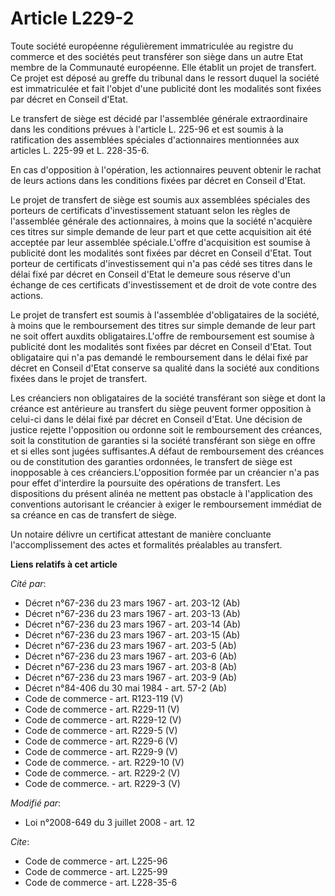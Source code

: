 # Article L229-2

Toute société européenne régulièrement immatriculée au registre du commerce et des sociétés peut transférer son siège dans un
autre Etat membre de la Communauté européenne. Elle établit un projet de transfert. Ce projet est déposé au greffe du
tribunal dans le ressort duquel la société est immatriculée et fait l'objet d'une publicité dont les modalités sont fixées
par décret en Conseil d'Etat. 

Le transfert de siège est décidé par l'assemblée générale extraordinaire dans les conditions prévues à l'article L. 225-96 et
est soumis à la ratification des assemblées spéciales d'actionnaires mentionnées aux articles L. 225-99 et L. 228-35-6.

En cas d'opposition à l'opération, les actionnaires peuvent obtenir le rachat de leurs actions dans les conditions fixées par
décret en Conseil d'Etat. 

Le projet de transfert de siège est soumis aux assemblées spéciales des porteurs de certificats d'investissement statuant
selon les règles de l'assemblée générale des actionnaires, à moins que la société n'acquière ces titres sur simple demande de
leur part et que cette acquisition ait été acceptée par leur assemblée spéciale.L'offre d'acquisition est soumise à publicité
dont les modalités sont fixées par décret en Conseil d'Etat. Tout porteur de certificats d'investissement qui n'a pas cédé
ses titres dans le délai fixé par décret en Conseil d'Etat le demeure sous réserve d'un échange de ces certificats
d'investissement et de droit de vote contre des actions. 

Le projet de transfert est soumis à l'assemblée d'obligataires de la société, à moins que le remboursement des titres sur
simple demande de leur part ne soit offert auxdits obligataires.L'offre de remboursement est soumise à publicité dont les
modalités sont fixées par décret en Conseil d'Etat. Tout obligataire qui n'a pas demandé le remboursement dans le délai fixé
par décret en Conseil d'Etat conserve sa qualité dans la société aux conditions fixées dans le projet de transfert. 

Les créanciers non obligataires de la société transférant son siège et dont la créance est antérieure au transfert du siège
peuvent former opposition à celui-ci dans le délai fixé par décret en Conseil d'Etat. Une décision de justice rejette
l'opposition ou ordonne soit le remboursement des créances, soit la constitution de garanties si la société transférant son
siège en offre et si elles sont jugées suffisantes.A défaut de remboursement des créances ou de constitution des garanties
ordonnées, le transfert de siège est inopposable à ces créanciers.L'opposition formée par un créancier n'a pas pour effet
d'interdire la poursuite des opérations de transfert. Les dispositions du présent alinéa ne mettent pas obstacle à
l'application des conventions autorisant le créancier à exiger le remboursement immédiat de sa créance en cas de transfert de
siège. 

Un notaire délivre un certificat attestant de manière concluante l'accomplissement des actes et formalités préalables au
transfert.

**Liens relatifs à cet article**

_Cité par_:

  - Décret n°67-236 du 23 mars 1967 - art. 203-12 (Ab)
  - Décret n°67-236 du 23 mars 1967 - art. 203-13 (Ab)
  - Décret n°67-236 du 23 mars 1967 - art. 203-14 (Ab)
  - Décret n°67-236 du 23 mars 1967 - art. 203-15 (Ab)
  - Décret n°67-236 du 23 mars 1967 - art. 203-5 (Ab)
  - Décret n°67-236 du 23 mars 1967 - art. 203-6 (Ab)
  - Décret n°67-236 du 23 mars 1967 - art. 203-8 (Ab)
  - Décret n°67-236 du 23 mars 1967 - art. 203-9 (Ab)
  - Décret n°84-406 du 30 mai 1984 - art. 57-2 (Ab)
  - Code de commerce - art. R123-119 (V)
  - Code de commerce - art. R229-11 (V)
  - Code de commerce - art. R229-12 (V)
  - Code de commerce - art. R229-5 (V)
  - Code de commerce - art. R229-6 (V)
  - Code de commerce - art. R229-9 (V)
  - Code de commerce. - art. R229-10 (V)
  - Code de commerce. - art. R229-2 (V)
  - Code de commerce. - art. R229-3 (V)

_Modifié par_:

  - Loi n°2008-649 du 3 juillet 2008 - art. 12

_Cite_:

  - Code de commerce - art. L225-96
  - Code de commerce - art. L225-99
  - Code de commerce - art. L228-35-6

